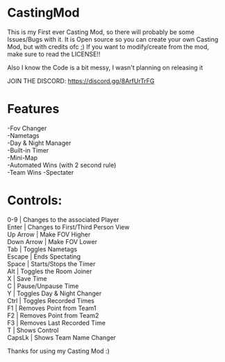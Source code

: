 # CastingMod
This is my First ever Casting Mod, so there will probably be some Issues/Bugs with it.
It is Open source so you can create your own Casting Mod, but with credits ofc ;)
If you want to modify/create from the mod, make sure to read the LICENSE!!

Also I know the Code is a bit messy, I wasn't planning on releasing it

JOIN THE DISCORD: https://discord.gg/8ArfUrTrFG

# Features
-Fov Changer \
-Nametags \
-Day & Night Manager \
-Built-in Timer \
-Mini-Map \
-Automated Wins (with 2 second rule)\
-Team Wins
-Spectater 

# Controls:
0-9 | Changes to the associated Player \
Enter | Changes to First/Third Person View \
Up Arrow | Make FOV Higher \
Down Arrow | Make FOV Lower \
Tab | Toggles Nametags \
Escape | Ends Spectating \
Space | Starts/Stops the Timer \
Alt | Toggles the Room Joiner \
X | Save Time \
C | Pause/Unpause Time \
Y | Toggles Day & Night Changer \
Ctrl | Toggles Recorded Times \
F1 | Removes Point from Team1 \
F2 | Removes Point from Team2 \
F3 | Removes Last Recorded Time \
T | Shows Control \
CapsLk | Shows Team Name Changer 


Thanks for using my Casting Mod :)
